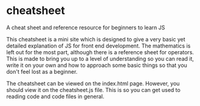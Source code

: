 # cheatsheet
A cheat sheet and reference resource for beginners to learn JS

This cheatsheet is a mini site which is designed to give a very basic yet detailed explanation of JS for front end development. The mathematics is left out for the most part, although there is a reference sheet for operators. This is made to bring you up to a level of understanding so you can read it, write it on your own and how to approach some basic things so that you don't feel lost as a beginner.

The cheatsheet can be viewed on the index.html page. However, you should view it on the cheatsheet.js file. This is so you can get used to reading code and code files in general. 
